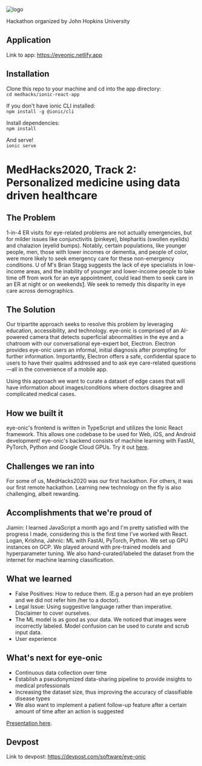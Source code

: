 ![logo](https://medhacks.org/assets/img/logo_dark.png)

Hackathon organized by John Hopkins University

## Application
Link to app: https://eyeonic.netlify.app

## Installation

Clone this repo to your machine and cd into the app directory:<br>
`cd medhacks/ionic-react-app`

If you don't have ionic CLI installed:<br>
`npm install -g @ionic/cli`

Install dependencies:<br>
`npm install`

And serve!<br>
`ionic serve`

# MedHacks2020, Track 2: Personalized medicine using data driven healthcare 
## The Problem
1-in-4 ER visits for eye-related problems are not actually emergencies, but for milder issues like conjunctivitis (pinkeye), blepharitis (swollen eyelids) and chalazion (eyelid bumps). Notably, certain populations, like younger people, men, those with lower incomes or dementia, and people of color, were more likely to seek emergency care for these non-emergency conditions. U of M's Brian Stagg suggests the lack of eye specialists in low-income areas, and the inability of younger and lower-income people to take time off from work for an eye appointment, could lead them to seek care in an ER at night or on weekends[1]. We seek to remedy this disparity in eye care across demographics.

[1]: https://www.sciencedaily.com/releases/2017/02/170214163629.htm

## The Solution
Our tripartite approach seeks to resolve this problem by leveraging education, accessibility, and technology. 
eye-onic is comprised of an AI-powered camera that detects superficial abnormalities in the eye and a chatroom with our conversational eye-expert bot, Electron. Electron provides eye-onic users an informal, initial diagnosis after prompting for further information. Importantly, Electron offers a safe, confidential space to users to have their qualms addressed and to ask eye care-related questions—all in the convenience of a mobile app. 

Using this approach we want to curate a dataset of edge cases that will have information about images/conditions where doctors disagree and complicated medical cases.

## How we built it
eye-onic's frontend is written in TypeScript and utilizes the Ionic React framework. This allows one codebase to be used for Web, iOS, and Android development! eye-onic's backend consists of machine learning with FastAI, PyTorch, Python and Google Cloud GPUs.
Try it out [here](https://github.com/MedHacks2020/MedHacks/blob/master/ionic-react-app/app-debug.apk).

## Challenges we ran into
For some of us, MedHacks2020 was our first hackathon. For others, it was our first remote hackathon. Learning new technology on the fly is also challenging, albeit rewarding.

## Accomplishments that we're proud of
Jiamin: I learned JavaScript a month ago and I'm pretty satisfied with the progress I made, considering this is the first time I've worked with React. 
Logan, Krishna, Jahnic: ML with FastAI, PyTorch, Python. We set up GPU instances on GCP. We played around with pre-trained models and hyperparameter tuning. We also hand-curated/labeled the dataset from the internet for machine learning classification. 

## What we learned
- False Positives: How to reduce them. (E.g a person had an eye problem and we did not refer him /her to a doctor).
- Legal Issue: Using suggestive language rather than imperative. Disclaimer to cover ourselves.
- The ML model is as good as your data. We noticed that images were incorrectly labeled. Model confusion can be used to curate and scrub input data.
- User experience

## What's next for eye-onic
- Continuous data collection over time
- Establish a pseudonymized data-sharing pipeline to provide insights to medical professionals
- Increasing the dataset size, thus improving the accuracy of classifiable disease types
- We also want to implement a patient follow-up feature after a certain amount of time after an action is suggested

[Presentation here](https://github.com/MedHacks2020/MedHacks/blob/master/MedHacks.pptx).

## Devpost

Link to devpost: https://devpost.com/software/eye-onic
